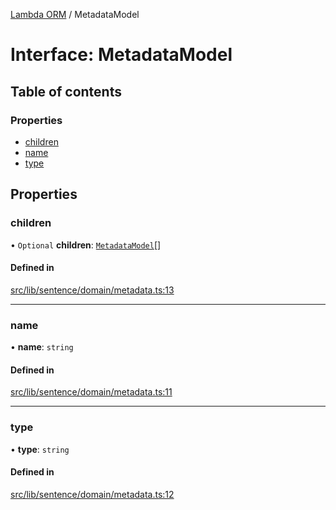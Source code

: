 [Lambda ORM](../README.md) / MetadataModel

# Interface: MetadataModel

## Table of contents

### Properties

- [children](MetadataModel.md#children)
- [name](MetadataModel.md#name)
- [type](MetadataModel.md#type)

## Properties

### children

• `Optional` **children**: [`MetadataModel`](MetadataModel.md)[]

#### Defined in

[src/lib/sentence/domain/metadata.ts:13](https://github.com/FlavioLionelRita/lambdaorm/blob/b6e694ea/src/lib/sentence/domain/metadata.ts#L13)

___

### name

• **name**: `string`

#### Defined in

[src/lib/sentence/domain/metadata.ts:11](https://github.com/FlavioLionelRita/lambdaorm/blob/b6e694ea/src/lib/sentence/domain/metadata.ts#L11)

___

### type

• **type**: `string`

#### Defined in

[src/lib/sentence/domain/metadata.ts:12](https://github.com/FlavioLionelRita/lambdaorm/blob/b6e694ea/src/lib/sentence/domain/metadata.ts#L12)
